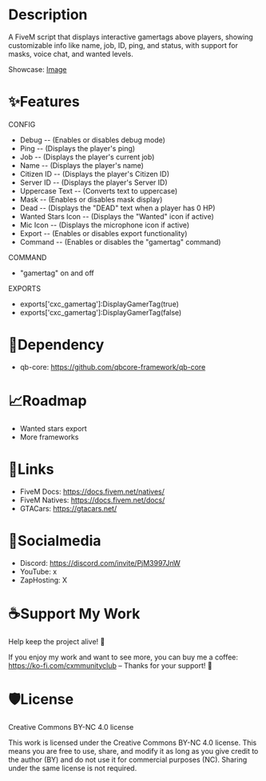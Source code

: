 # Description
A FiveM script that displays interactive gamertags above players, showing customizable info like name, job, ID, ping, and status, with support for masks, voice chat, and wanted levels. 

Showcase: [Image](https://cdn.discordapp.com/attachments/1336991511178379325/1336991511358738503/20250206093815_1.jpg?ex=67a7cc20&is=67a67aa0&hm=b7a46c736a013a4f8fb3cfb4ad0888984983724b4c10aeda4892f62c96fc8535&)

# ✨Features
CONFIG
- Debug -- (Enables or disables debug mode)
- Ping -- (Displays the player's ping)
- Job -- (Displays the player's current job)
- Name -- (Displays the player's name)
- Citizen ID -- (Displays the player's Citizen ID)
- Server ID -- (Displays the player's Server ID)
- Uppercase Text -- (Converts text to uppercase)
- Mask -- (Enables or disables mask display)
- Dead -- (Displays the "DEAD" text when a player has 0 HP)
- Wanted Stars Icon -- (Displays the "Wanted" icon if active)
- Mic Icon -- (Displays the microphone icon if active)
- Export -- (Enables or disables export functionality)
- Command -- (Enables or disables the "gamertag" command)

COMMAND
- "gamertag" on and off

EXPORTS
- exports['cxc_gamertag']:DisplayGamerTag(true)
- exports['cxc_gamertag']:DisplayGamerTag(false)

# 🚨Dependency 
- qb-core: https://github.com/qbcore-framework/qb-core

# 📈Roadmap
- Wanted stars export 
- More frameworks

# 🧠Links
- FiveM Docs: https://docs.fivem.net/natives/
- FiveM Natives: https://docs.fivem.net/docs/
- GTACars: https://gtacars.net/

# 📱Socialmedia
- Discord: https://discord.com/invite/PjM3997JnW
- YouTube: x
- ZapHosting: X

# ☕Support My Work

Help keep the project alive! 🚀

If you enjoy my work and want to see more, you can buy me a coffee: https://ko-fi.com/cxmmunityclub – Thanks for your support! 🙌

# 🛡️License
Creative Commons BY-NC 4.0 license

This work is licensed under the Creative Commons BY-NC 4.0 license. This means you are free to use, share, and modify it as long as you give credit to the author (BY) and do not use it for commercial purposes (NC). Sharing under the same license is not required.

